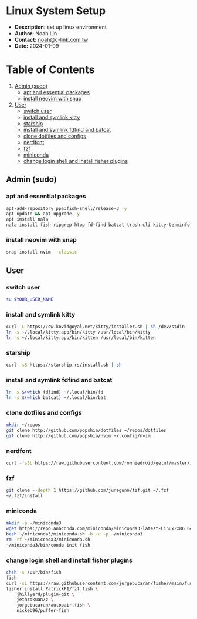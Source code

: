 # Linux System Setup
- __Description:__ set up linux environment
- __Author:__ Noah Lin
- __Contact:__ noah@c-link.com.tw
- __Date:__ 2024-01-09

# Table of Contents
1. [Admin (sudo)](#admin-(sudo))
   * [apt and essential packages](#apt-and-essential-packages)
   * [install neovim with snap](#install-neovim-with-snap)
2. [User](#user)
   * [switch user](#switch-user)
   * [install and symlink kitty](#install-and-symlink-kitty)
   * [starship](#starship)
   * [install and symlink fdfind and batcat](#install-and-symlink-fdfind-and-batcat)
   * [clone dotfiles and configs](#clone-dotfiles-and-configs)
   * [nerdfont](#nerdfont)
   * [fzf](#fzf)
   * [miniconda](#miniconda)
   * [change login shell and install fisher plugins](#change-login-shell-and-install-fisher-plugins)
## Admin (sudo)

### apt and essential packages
```bash
apt-add-repository ppa:fish-shell/release-3 -y
apt update && apt upgrade -y
apt install nala
nala install fish ripgrep htop fd-find batcat trash-cli kitty-terminfo
```
### install neovim with snap
```bash
snap install nvim --classic
```
## User

### switch user
```bash
su $YOUR_USER_NAME
```
### install and symlink kitty
```bash
curl -L https://sw.kovidgoyal.net/kitty/installer.sh | sh /dev/stdin
ln -s ~/.local/kitty.app/bin/kitty /usr/local/bin/kitty
ln -s ~/.local/kitty.app/bin/kitten /usr/local/bin/kitten
```
### starship
```bash
curl -sS https://starship.rs/install.sh | sh
```
### install and symlink fdfind and batcat
```bash
ln -s $(which fdfind) ~/.local/bin/fd
ln -s $(which batcat) ~/.local/bin/bat
```
### clone dotfiles and configs
```bash
mkdir ~/repos
git clone http://github.com/popshia/dotfiles ~/repos/dotfiles
git clone http://github.com/popshia/nvim ~/.config/nvim
```
### nerdfont
```bash
curl -fsSL https://raw.githubusercontent.com/ronniedroid/getnf/master/install.sh | bash
```
### fzf
```bash
git clone --depth 1 https://github.com/junegunn/fzf.git ~/.fzf
~/.fzf/install
```
### miniconda
```bash
mkdir -p ~/miniconda3
wget https://repo.anaconda.com/miniconda/Miniconda3-latest-Linux-x86_64.sh -O ~/miniconda3/miniconda.sh
bash ~/miniconda3/miniconda.sh -b -u -p ~/miniconda3
rm -rf ~/miniconda3/miniconda.sh
~/miniconda3/bin/conda init fish
```
### change login shell and install fisher plugins
```bash
chsh -s /usr/bin/fish
fish
curl -sL https://raw.githubusercontent.com/jorgebucaran/fisher/main/functions/fisher.fish | source && fisher install jorgebucaran/fisher
fisher install PatrickF1/fzf.fish \
	jhillyerd/plugin-git \
	jethrokuan/z \
	jorgebucaran/autopair.fish \
	nickeb96/puffer-fish
```
